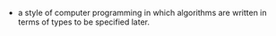 - a style of computer programming in which algorithms are written in terms of types to be specified later.